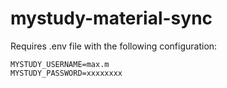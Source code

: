 # mystudy-material-sync

Requires .env file with the following configuration:

```
MYSTUDY_USERNAME=max.m
MYSTUDY_PASSWORD=xxxxxxxx
```
